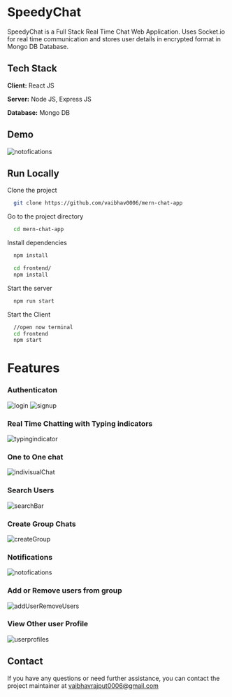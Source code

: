 
# SpeedyChat

SpeedyChat is a Full Stack Real Time Chat Web Application.
Uses Socket.io for real time communication and stores user details in encrypted format in Mongo DB Database.
## Tech Stack

**Client:** React JS

**Server:** Node JS, Express JS

**Database:** Mongo DB
  
## Demo
![notofications](https://github.com/vaibhav0006/mern-chat-app/assets/135981877/6ba37535-0597-4bb1-8722-e875e77d9e99)

## Run Locally

Clone the project

```bash
  git clone https://github.com/vaibhav0006/mern-chat-app
```

Go to the project directory

```bash
  cd mern-chat-app
```

Install dependencies

```bash
  npm install
```

```bash
  cd frontend/
  npm install
```

Start the server

```bash
  npm run start
```
Start the Client

```bash
  //open now terminal
  cd frontend
  npm start
```

  
# Features

### Authenticaton
![login](https://github.com/vaibhav0006/mern-chat-app/assets/135981877/7a21a2da-25ae-444a-b629-3837c9a1e82b)
![signup](https://github.com/vaibhav0006/mern-chat-app/assets/135981877/4ca0d55f-c6cc-4434-a597-8e86e31d931b)
### Real Time Chatting with Typing indicators
![typingindicator](https://github.com/vaibhav0006/mern-chat-app/assets/135981877/91fb0ad2-6b18-41ca-8bef-5863c5097b54)
### One to One chat
![indivisualChat](https://github.com/vaibhav0006/mern-chat-app/assets/135981877/8805f9dc-9113-4e2f-b1d5-3d8ddc91e502)
### Search Users
![searchBar](https://github.com/vaibhav0006/mern-chat-app/assets/135981877/8b88fcb6-6fe1-4718-bf38-8a5a9ae978ef)
### Create Group Chats
![createGroup](https://github.com/vaibhav0006/mern-chat-app/assets/135981877/b2e77297-3eb2-493e-bfd0-87b2ab108513)
### Notifications 
![notofications](https://github.com/vaibhav0006/mern-chat-app/assets/135981877/6ba37535-0597-4bb1-8722-e875e77d9e99)
### Add or Remove users from group
![addUserRemoveUsers](https://github.com/vaibhav0006/mern-chat-app/assets/135981877/ec0a1d16-faa6-4da2-9f30-fa9e783b3292)
### View Other user Profile
![userprofiles](https://github.com/vaibhav0006/mern-chat-app/assets/135981877/f72ab4b6-c737-4684-a9eb-774734417386)
## Contact
If you have any questions or need further assistance, you can contact the project maintainer at vaibhavrajput0006@gmail.com



  
